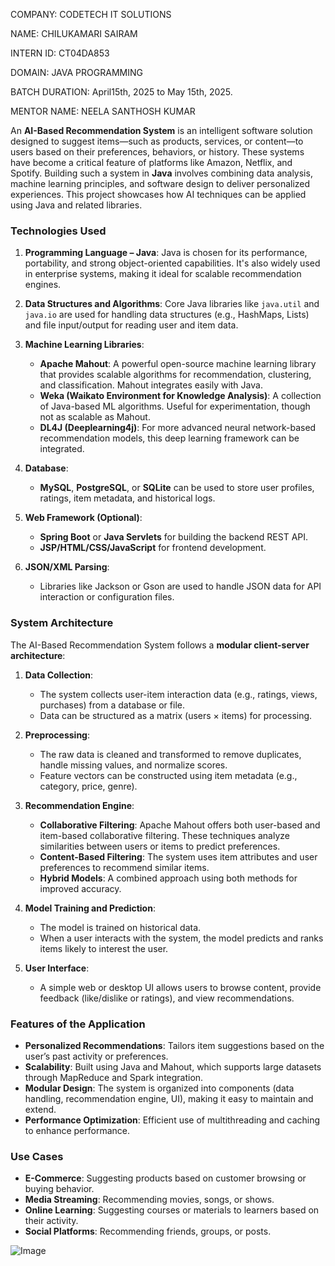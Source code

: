 COMPANY: CODETECH IT SOLUTIONS

NAME: CHILUKAMARI SAIRAM

INTERN ID: CT04DA853

DOMAIN: JAVA PROGRAMMING

BATCH DURATION: April15th, 2025 to May 15th, 2025.

MENTOR NAME: NEELA SANTHOSH KUMAR

An **AI-Based Recommendation System** is an intelligent software solution designed to suggest items—such as products, services, or content—to users based on their preferences, behaviors, or history. These systems have become a critical feature of platforms like Amazon, Netflix, and Spotify. Building such a system in **Java** involves combining data analysis, machine learning principles, and software design to deliver personalized experiences. This project showcases how AI techniques can be applied using Java and related libraries.

### **Technologies Used**

1. **Programming Language – Java**:
   Java is chosen for its performance, portability, and strong object-oriented capabilities. It's also widely used in enterprise systems, making it ideal for scalable recommendation engines.

2. **Data Structures and Algorithms**:
   Core Java libraries like `java.util` and `java.io` are used for handling data structures (e.g., HashMaps, Lists) and file input/output for reading user and item data.

3. **Machine Learning Libraries**:

   * **Apache Mahout**: A powerful open-source machine learning library that provides scalable algorithms for recommendation, clustering, and classification. Mahout integrates easily with Java.
   * **Weka (Waikato Environment for Knowledge Analysis)**: A collection of Java-based ML algorithms. Useful for experimentation, though not as scalable as Mahout.
   * **DL4J (Deeplearning4j)**: For more advanced neural network-based recommendation models, this deep learning framework can be integrated.

4. **Database**:

   * **MySQL**, **PostgreSQL**, or **SQLite** can be used to store user profiles, ratings, item metadata, and historical logs.

5. **Web Framework (Optional)**:

   * **Spring Boot** or **Java Servlets** for building the backend REST API.
   * **JSP/HTML/CSS/JavaScript** for frontend development.

6. **JSON/XML Parsing**:

   * Libraries like Jackson or Gson are used to handle JSON data for API interaction or configuration files.

### **System Architecture**

The AI-Based Recommendation System follows a **modular client-server architecture**:

1. **Data Collection**:

   * The system collects user-item interaction data (e.g., ratings, views, purchases) from a database or file.
   * Data can be structured as a matrix (users × items) for processing.

2. **Preprocessing**:

   * The raw data is cleaned and transformed to remove duplicates, handle missing values, and normalize scores.
   * Feature vectors can be constructed using item metadata (e.g., category, price, genre).

3. **Recommendation Engine**:

   * **Collaborative Filtering**: Apache Mahout offers both user-based and item-based collaborative filtering. These techniques analyze similarities between users or items to predict preferences.
   * **Content-Based Filtering**: The system uses item attributes and user preferences to recommend similar items.
   * **Hybrid Models**: A combined approach using both methods for improved accuracy.

4. **Model Training and Prediction**:

   * The model is trained on historical data.
   * When a user interacts with the system, the model predicts and ranks items likely to interest the user.

5. **User Interface**:

   * A simple web or desktop UI allows users to browse content, provide feedback (like/dislike or ratings), and view recommendations.

### **Features of the Application**

* **Personalized Recommendations**: Tailors item suggestions based on the user’s past activity or preferences.
* **Scalability**: Built using Java and Mahout, which supports large datasets through MapReduce and Spark integration.
* **Modular Design**: The system is organized into components (data handling, recommendation engine, UI), making it easy to maintain and extend.
* **Performance Optimization**: Efficient use of multithreading and caching to enhance performance.

### **Use Cases**

* **E-Commerce**: Suggesting products based on customer browsing or buying behavior.
* **Media Streaming**: Recommending movies, songs, or shows.
* **Online Learning**: Suggesting courses or materials to learners based on their activity.
* **Social Platforms**: Recommending friends, groups, or posts.

![Image](https://github.com/user-attachments/assets/408a45a8-4792-4636-b94d-4b7a52627b21)

